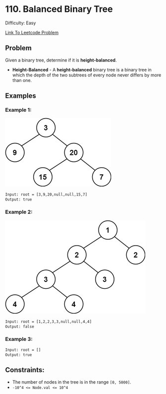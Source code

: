 # 110. Balanced Binary Tree
Difficulty: Easy

[Link To Leetcode Problem](https://leetcode.com/problems/balanced-binary-tree/)

## Problem
Given a binary tree, determine if it is **height-balanced**.
- **Height-Balanced** - A **height-balanced** binary tree is a binary tree in which the depth of the two subtrees of every node never differs by more than one.

## Examples
### Example 1:
![example1](./example1.jpg)
```
Input: root = [3,9,20,null,null,15,7]
Output: true
```
### Example 2:
![example2](./example2.jpg)
```
Input: root = [1,2,2,3,3,null,null,4,4]
Output: false
```
### Example 3:
```
Input: root = []
Output: true
```

## Constraints:
- The number of nodes in the tree is in the range `[0, 5000]`.
- `-10^4 <= Node.val <= 10^4`